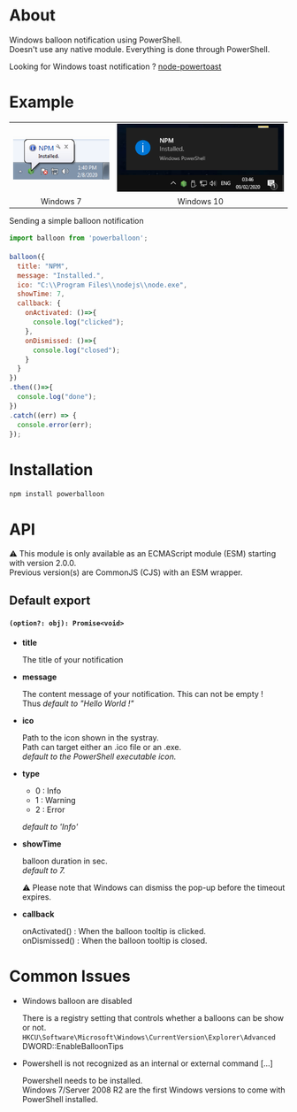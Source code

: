 About
=====

Windows balloon notification using PowerShell.<br />
Doesn't use any native module. Everything is done through PowerShell.<br />

Looking for Windows toast notification ? [node-powertoast](https://github.com/xan105/node-powertoast)

Example
=======
<table>
<tr>
<td align="left"><img src="https://github.com/xan105/node-powerballoon/raw/master/screenshot/win7.png"></td>
<td align="left"><img src="https://github.com/xan105/node-powerballoon/raw/master/screenshot/win10.png"></td>
</tr>
<tr>
<td align="center">Windows 7</td>
<td align="center">Windows 10</td>
</tr>
</table>

Sending a simple balloon notification

```js 
import balloon from 'powerballoon';

balloon({
  title: "NPM",
  message: "Installed.",
  ico: "C:\\Program Files\\nodejs\\node.exe",
  showTime: 7,
  callback: {
    onActivated: ()=>{
      console.log("clicked");
    },
    onDismissed: ()=>{
      console.log("closed");
    }
  }
})
.then(()=>{
  console.log("done");
})
.catch((err) => { 
  console.error(err);
});
```

Installation
============

```
npm install powerballoon
```

API
===

⚠️ This module is only available as an ECMAScript module (ESM) starting with version 2.0.0.<br />
Previous version(s) are CommonJS (CJS) with an ESM wrapper.

## Default export

#### `(option?: obj): Promise<void>`

- **title**
  
  The title of your notification

- **message**

  The content message of your notification.
  This can not be empty !<br />
  Thus _default to "Hello World !"_

- **ico**

  Path to the icon shown in the systray.<br />
  Path can target either an .ico file or an .exe.<br />
  _default to the PowerShell executable icon._

- **type**

  + 0 : Info
  + 1 : Warning
  + 2 : Error
  
  _default to 'Info'_

- **showTime** 

  balloon duration in sec.<br />
  _default to 7._
  
  ⚠️ Please note that Windows can dismiss the pop-up before the timeout expires.
  
- **callback**

  onActivated() : When the balloon tooltip is clicked.<br/>
  onDismissed() : When the balloon tooltip is closed.

Common Issues
=============

- Windows balloon are disabled

  There is a registry setting that controls whether a balloons can be show or not.<br />
  `HKCU\Software\Microsoft\Windows\CurrentVersion\Explorer\Advanced`<br />
  DWORD::EnableBalloonTips
  
- Powershell is not recognized as an internal or external command [...]

  Powershell needs to be installed.<br />
  Windows 7/Server 2008 R2 are the first Windows versions to come with PowerShell installed.
